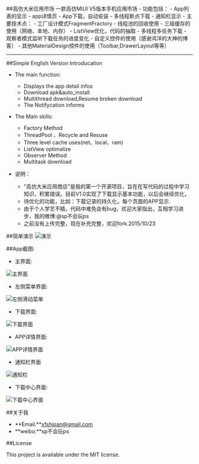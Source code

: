 ##高仿大米应用市场
	一款高仿MIUI V5版本手机应用市场
	- 功能包括：
		- App列表的显示
		- app详情页
		- App下载，自动安装
		- 多线程断点下载
		- 通知栏显示
	- 主要技术点：
		- 工厂设计模式FragmentFractory
		- 线程池的回收使用
		- 三级缓存的使用（网络、本地、内存）
		- ListView优化，代码的抽取
		- 多线程多任务下载
		- 观察者模式监听下载任务的进度变化
		- 自定义控件的使用（感谢鸿洋的大神的博客）
		- 其他MaterialDesign控件的使用（Toolbar,DrawerLayout等等）
		
--------
##Simple English Version Introducation
- The main function:
	- Displays the app detail infos
	- Download apk&auto_install
	- Multithread download,Resume broken download
	- The Notifycation informs
- The Main skills:
	- Factory Method
	- ThreadPool 、Recycle and Resuse
	- Three level cache uses(net、local、ram)
	- ListView optimalize 
	- Observer Method
	- Multitask download
	
- 说明：
	- "高仿大米应用商店"是我的第一个开源项目，旨在在写代码的过程中学习知识，积累错误。目前V1.0实现了下载显示基本功能，以后会继续优化，
	- 待优化的功能，比如：下载记录的持久化，每个页面的APP显示.
	- 由于个人学艺不精，代码中难免会有bug，欢迎大家指出，互相学习进步，我的微博:@sp不会玩ps
	- 之前没有上传完整，现在补充完整，欢迎fork.2015/10/23



##简单演示
![演示](http://i.imgur.com/ZpYk48Q.gif)


##App截图:

- 主界面:

![主界面](http://i.imgur.com/kDYkAFt.png)

- 左侧菜单界面:

![左侧滑动菜单](http://i.imgur.com/Bbs6iVm.png)

- 下载界面:

![下载界面](http://i.imgur.com/Hz5bCzw.png)

- APP详情界面:

![APP详情界面](http://i.imgur.com/W04ywAs.png)

- 通知栏界面

![通知栏](http://i.imgur.com/ZhCZMoN.png)

- 下载中心界面:

![下载中心界面](http://i.imgur.com/iOwoBZJ.png)

##关于我
* **Email:**xfshipan@gmail.com
* **weibo:**sp不会玩ps

##License

This project is available under the MIT license.